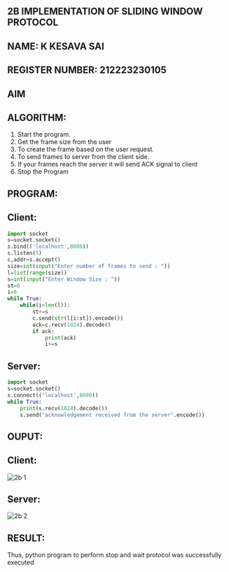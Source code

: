 ## 2B IMPLEMENTATION OF SLIDING WINDOW PROTOCOL
## NAME: K KESAVA SAI
## REGISTER NUMBER: 212223230105
## AIM
## ALGORITHM:
1. Start the program.
2. Get the frame size from the user
3. To create the frame based on the user request.
4. To send frames to server from the client side.
5. If your frames reach the server it will send ACK signal to client
6. Stop the Program
## PROGRAM:
## Client:
```py
import socket
s=socket.socket()
s.bind(('localhost',8000))
s.listen(5)
c,addr=s.accept()
size=int(input("Enter number of frames to send : "))
l=list(range(size))
s=int(input("Enter Window Size : "))
st=0
i=0
while True:
    while(i<len(l)):
        st+=s
        c.send(str(l[i:st]).encode())
        ack=c.recv(1024).decode()
        if ack:
            print(ack)
            i+=s

```
## Server:
```py
import socket
s=socket.socket()
s.connect(('localhost',8000))
while True:
    print(s.recv(1024).decode())
    s.send("acknowledgement received from the server".encode())
```
## OUPUT:
## Client:
![2b 1](https://github.com/user-attachments/assets/cef41ecf-5bf1-4d81-87a2-a5fc2ce39d0c)

## Server:
![2b 2](https://github.com/user-attachments/assets/e4536ea2-0df8-4fc6-94d4-83d4f166b7d2)

## RESULT:
Thus, python program to perform stop and wait protocol was successfully executed
